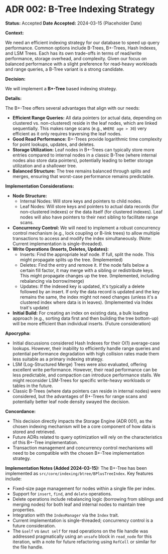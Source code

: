 # ADR 002: B-Tree Indexing Strategy

**Status:** Accepted
**Date Accepted:** 2024-03-15 (Placeholder Date)

**Context:**

We need an efficient indexing strategy for our database to speed up query performance. Common options include B-Trees, B+-Trees, Hash Indexes, and LSM Trees. Each has its own trade-offs in terms of read/write performance, storage overhead, and complexity. Given our focus on balanced performance with a slight preference for read-heavy workloads and range queries, a B-Tree variant is a strong candidate.

**Decision:**

We will implement a **B+-Tree** based indexing strategy.

**Details:**

The B+-Tree offers several advantages that align with our needs:

*   **Efficient Range Queries:** All data pointers (or actual data, depending on clustered vs. non-clustered) reside in the leaf nodes, which are linked sequentially. This makes range scans (e.g., `WHERE age > 30`) very efficient as it only requires traversing the leaf nodes.
*   **Good Read Performance:** B+-Trees provide logarithmic time complexity for point lookups, updates, and deletes.
*   **Storage Utilization:** Leaf nodes in B+-Trees can typically store more entries compared to internal nodes in a classic B-Tree (where internal nodes also store data pointers), potentially leading to better storage utilization and a shallower tree.
*   **Balanced Structure:** The tree remains balanced through splits and merges, ensuring that worst-case performance remains predictable.

**Implementation Considerations:**

*   **Node Structure:**
    *   Internal Nodes: Will store keys and pointers to child nodes.
    *   Leaf Nodes: Will store keys and pointers to actual data records (for non-clustered indexes) or the data itself (for clustered indexes). Leaf nodes will also have pointers to their next sibling to facilitate range scans.
*   **Concurrency Control:** We will need to implement a robust concurrency control mechanism (e.g., lock coupling or B-link trees) to allow multiple transactions to access and modify the index simultaneously. (Note: Current implementation is single-threaded).
*   **Write Operations (Inserts, Deletes, Updates):**
    *   Inserts: Find the appropriate leaf node. If full, split the node. This might propagate splits up the tree. (Implemented)
    *   Deletes: Find the entry and remove it. If the node falls below a certain fill factor, it may merge with a sibling or redistribute keys. This might propagate changes up the tree. (Implemented, including rebalancing via borrow/merge)
    *   Updates: If the indexed key is updated, it's typically a delete followed by an insert. If only the data record is updated and the key remains the same, the index might not need changes (unless it's a clustered index where data is in leaves). (Implemented via Index trait's update)
*   **Initial Build:** For creating an index on existing data, a bulk loading approach (e.g., sorting data first and then building the tree bottom-up) will be more efficient than individual inserts. (Future consideration)

**Apocrypha:**

*   Initial discussions considered Hash Indexes for their O(1) average-case lookups. However, their inability to efficiently handle range queries and potential performance degradation with high collision rates made them less suitable as a primary indexing strategy.
*   LSM (Log-Structured Merge) Trees were also evaluated, offering excellent write performance. However, their read performance can be less predictable, and compaction can introduce performance stalls. We might reconsider LSM-Trees for specific write-heavy workloads or tables in the future.
*   Classic B-Trees (where data pointers can reside in internal nodes) were considered, but the advantages of B+-Trees for range scans and potentially better leaf node density swayed the decision.

**Concordance:**

*   This decision directly impacts the Storage Engine (ADR 001), as the chosen indexing mechanism will be a core component of how data is stored and retrieved.
*   Future ADRs related to query optimization will rely on the characteristics of this B+-Tree implementation.
*   Transaction management and concurrency control mechanisms will need to be compatible with the chosen B+-Tree implementation strategy.

**Implementation Notes (Added 2024-03-15):**
The B+-Tree has been implemented as `src/core/indexing/btree/BPlusTreeIndex`. Key features include:
- Fixed-size page management for nodes within a single file per index.
- Support for `insert`, `find`, and `delete` operations.
- Delete operations include rebalancing logic (borrowing from siblings and merging nodes) for both leaf and internal nodes to maintain tree properties.
- Integration with the `IndexManager` via the `Index` trait.
- Current implementation is single-threaded; concurrency control is a future consideration.
- The `&self` vs `&mut self` for read operations on the file handle was addressed pragmatically using an `unsafe` block in `read_node` for this iteration, with a note for future refactoring using `RefCell` or similar for the file handle.
